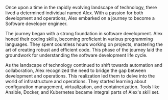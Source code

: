 Once upon a time in the rapidly evolving landscape of technology, there lived a determined individual named Alex. With a passion for both development and operations, Alex embarked on a journey to become a Software developer engineer.

The journey began with a strong foundation in software development. Alex honed their coding skills, becoming proficient in various programming languages. They spent countless hours working on projects, mastering the art of creating robust and efficient code. This phase of the journey laid the groundwork for understanding the software development life cycle.

As the landscape of technology continued to shift towards automation and collaboration, Alex recognized the need to bridge the gap between development and operations. This realization led them to delve into the world of infrastructure and operations. They started learning about configuration management, virtualization, and containerization. Tools like Ansible, Docker, and Kubernetes became integral parts of Alex's skill set.
